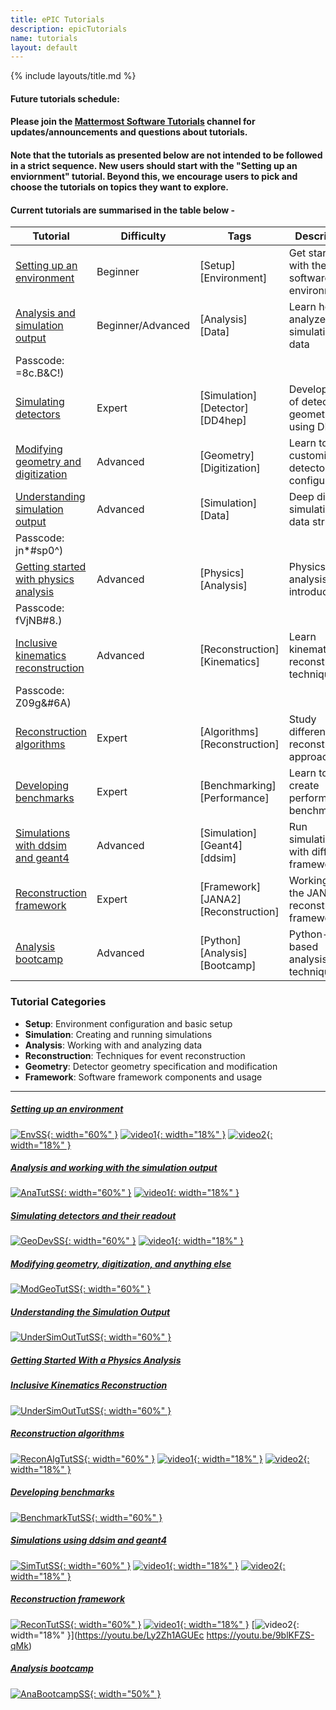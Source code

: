 ```yaml
---
title: ePIC Tutorials
description: epicTutorials
name: tutorials
layout: default
---
```


{% include layouts/title.md %}

#### Future tutorials schedule: 

#### Please join the [Mattermost Software Tutorials](https://chat.epic-eic.org/main/channels/software-tutorials) channel for updates/announcements and questions about tutorials.

#### Note that the tutorials as presented below are not intended to be followed in a strict sequence. New users should start with the "Setting up an enviornment" tutorial.  Beyond this, we encourage users to pick and choose the tutorials on topics they want to explore.

#### Current tutorials are summarised in the table below - 

| Tutorial | Difficulty | Tags | Description | Resources |
| --- | --- | --- | --- | --- |
| [Setting up an environment](https://eic.github.io/tutorial-setting-up-environment) | Beginner | \[Setup\] \[Environment\] | Get started with the ePIC software environment | [Video 1](https://www.youtube.com/watch?v=Y0Mg24XLomY) • [Video 2](https://www.youtube.com/watch?v=5HmzFnYW4W4) |
| [Analysis and simulation output](https://eic.github.io/tutorial-analysis) | Beginner/Advanced | \[Analysis\] \[Data\] | Learn how to analyze simulation data | [Video](https://youtu.be/O7lPhc7Z3bM) [Video2](https://york-ac-uk.zoom.us/rec/share/Z2siwQKbRl8CTe7AnRc7AAyYci_uptQqGNkXKLF3BA9aB03u3JCUPswZ-zZWr8Py.MswdoCLv5C1cixJk 
Passcode: =8c.B&C!) |
| [Simulating detectors](https://eic.github.io/tutorial-geometry-development-using-dd4hep/) | Expert | \[Simulation\] \[Detector\] \[DD4hep\] | Development of detector geometry using DD4hep | [Video](https://youtu.be/k9Egs602GuM) |
| [Modifying geometry and digitization](https://eic.github.io/tutorial-modifying-geometry-digitization-etc) | Advanced | \[Geometry\] \[Digitization\] | Learn to customize detector configurations | \- |
| [Understanding simulation output](https://eic.github.io/tutorial-understanding-sim-output) | Advanced | \[Simulation\] \[Data\] | Deep dive into simulation data structure | [Video](https://york-ac-uk.zoom.us/rec/share/QHWRkE5C5IabdfyzE3-WOK-HatCX3xGxmRkE8kJ7GJITw1GIognlfK4gjO-FaAuM.UchWVkbM66-a2IE3 
Passcode: jn*#sp0^) |
| [Getting started with physics analysis](https://indico.bnl.gov/event/27123/) | Advanced | \[Physics\] \[Analysis\] | Physics analysis introduction | [Video](https://york-ac-uk.zoom.us/rec/share/9fYHihz2oN59tSZy1kxWpi6HnDj57Xjj9Oa4ayCZUEF5YMpLNyJe9vtT-dgLtd0s.20twdCnPqJcukofE 
Passcode: fVjNB#8.) |
| [Inclusive kinematics reconstruction](https://eic.github.io/tutorial-kinematic-reconstruction/) | Advanced | \[Reconstruction\] \[Kinematics\] | Learn kinematics reconstruction techniques | [Video](https://york-ac-uk.zoom.us/rec/share/611M8rfKm1SZookd8JyyqcoRVLiDoajy7m3hwOo7SqSK9Lu2b8Gr_nsJ1LIbt7z0.G5HvcdHCGNEmyA2O 
Passcode: Z09g&#6A) |
| [Reconstruction algorithms](https://eic.github.io/tutorial-reconstruction-algorithms) | Expert | \[Algorithms\] \[Reconstruction\] | Study different reconstruction approaches | [Video 1](https://youtu.be/Fjs8pyS47_A) • [Video 2](https://youtu.be/WkePQZZVufc) |
| [Developing benchmarks](https://eic.github.io/tutorial-developing-benchmarks) | Expert | \[Benchmarking\] \[Performance\] | Learn to create performance benchmarks | \- |
| [Simulations with ddsim and geant4](https://eic.github.io/tutorial-simulations-using-ddsim-and-geant4/) | Advanced | \[Simulation\] \[Geant4\] \[ddsim\] | Run simulations with different frameworks | [Video 1](https://www.youtube.com/watch?v=QjjD1_wjLIw) • [Video 2](https://www.youtube.com/watch?v=WqSQ4m_esUw) |
| [Reconstruction framework](https://eic.github.io/tutorial-jana2/) | Expert | \[Framework\] \[JANA2\] \[Reconstruction\] | Working with the JANA2 reconstruction framework | [Video 1](https://www.youtube.com/watch?v=Ly2Zh1AGUEc) • [Video 2](https://youtu.be/9blKFZS-qMk) |
| [Analysis bootcamp](https://github.com/eic/python-analysis-bootcamp) | Advanced | \[Python\] \[Analysis\] \[Bootcamp\] | Python-based analysis techniques | \- |

### Tutorial Categories

*   **Setup**: Environment configuration and basic setup
*   **Simulation**: Creating and running simulations
*   **Analysis**: Working with and analyzing data
*   **Reconstruction**: Techniques for event reconstruction
*   **Geometry**: Detector geometry specification and modification
*   **Framework**: Software framework components and usage

---

##### [Setting up an environment](https://eic.github.io/tutorial-setting-up-environment)
[![EnvSS](/assets/images/tutorials/SetupEnvSS.png){: width="60%" }](https://eic.github.io/tutorial-setting-up-environment)
[![video1](/assets/images/tutorials/Vid1Env.png){: width="18%" }](https://www.youtube.com/watch?v=Y0Mg24XLomY)
[![video2](/assets/images/tutorials/Vid2Env.png){: width="18%" }](https://www.youtube.com/watch?v=5HmzFnYW4W4)

##### [Analysis and working with the simulation output](https://eic.github.io/tutorial-analysis)
[![AnaTutSS](/assets/images/tutorials/AnaTutSS.png){: width="60%" }](https://eic.github.io/tutorial-analysis)
[![video1](/assets/images/tutorials/AnalysisThumbVid.png){: width="18%" }](https://youtu.be/O7lPhc7Z3bM)

##### [Simulating detectors and their readout](https://eic.github.io/tutorial-geometry-development-using-dd4hep/)
[![GeoDevSS](/assets/images/tutorials/GeoDevSS.png){: width="60%" }](https://eic.github.io/tutorial-geometry-development-using-dd4hep/)
[![video1](/assets/images/tutorials/GeomThumbVid.png){: width="18%" }](https://youtu.be/k9Egs602GuM)

##### [Modifying geometry, digitization, and anything else](https://eic.github.io/tutorial-modifying-geometry-digitization-etc)
[![ModGeoTutSS](/assets/images/tutorials/ModGeoTutSS.png){: width="60%" }](https://eic.github.io/tutorial-modifying-geometry-digitization-etc)

##### [Understanding the Simulation Output](https://eic.github.io/tutorial-understanding-sim-output)
[![UnderSimOutTutSS](/assets/images/tutorials/UnderSimOutTutSS.png){: width="60%" }](https://eic.github.io/tutorial-understanding-sim-output/)

##### [Getting Started With a Physics Analysis](https://indico.bnl.gov/event/27123/)

##### [Inclusive Kinematics Reconstruction](https://eic.github.io/tutorial-kinematic-reconstruction/)
[![UnderSimOutTutSS](/assets/images/tutorials/InclusiveKinRecTutSS.png){: width="60%" }](https://eic.github.io/tutorial-kinematic-reconstruction/)

##### [Reconstruction algorithms](https://eic.github.io/tutorial-reconstruction-algorithms)
[![ReconAlgTutSS](/assets/images/tutorials/ReconAlgTutSS.png){: width="60%" }](https://eic.github.io/tutorial-reconstruction-algorithms)
[![video1](/assets/images/tutorials/algThumbVidpt1.png){: width="18%" }](https://youtu.be/Fjs8pyS47_A)
[![video2](/assets/images/tutorials/algThumbVidpt2.png){: width="18%" }](https://youtu.be/WkePQZZVufc)

##### [Developing benchmarks](https://eic.github.io/tutorial-developing-benchmarks)
[![BenchmarkTutSS](/assets/images/tutorials/BenchmarkTutSS.png){: width="60%" }](https://eic.github.io/tutorial-developing-benchmarks)

##### [Simulations using ddsim and geant4](https://eic.github.io/tutorial-simulations-using-ddsim-and-geant4/)
[![SimTutSS](/assets/images/tutorials/SimTutSS.png){: width="60%" }](https://eic.github.io/tutorial-simulations-using-ddsim-and-geant4/)
[![video1](/assets/images/tutorials/SimVid1.png){: width="18%" }](https://www.youtube.com/watch?v=QjjD1_wjLIw)
[![video2](/assets/images/tutorials/SimVid2.png){: width="18%" }](https://www.youtube.com/watch?v=WqSQ4m_esUw)

##### [Reconstruction framework](https://eic.github.io/tutorial-jana2/)
[![ReconTutSS](/assets/images/tutorials/ReconTutSS.png){: width="60%" }](https://eic.github.io/tutorial-jana2/)
[![video1](/assets/images/tutorials/RecVid1.png){: width="18%" }](https://www.youtube.com/watch?v=Ly2Zh1AGUEc)
[![video2](/assets/images/tutorials/RecVid2.png){: width="18%" }](https://youtu.be/Ly2Zh1AGUEc https://youtu.be/9blKFZS-qMk)

##### [Analysis bootcamp](https://github.com/eic/python-analysis-bootcamp)
[![AnaBootcampSS](/assets/images/tutorials/AnaBootcampSS.png){: width="50%" }](https://github.com/eic/python-analysis-bootcamp)
